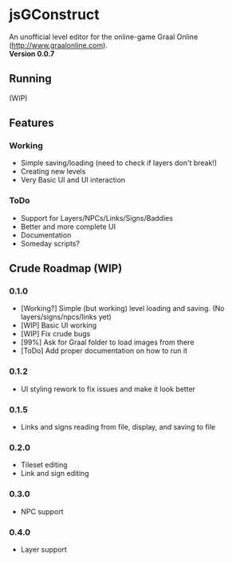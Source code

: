 jsGConstruct
============
An unofficial level editor for the online-game Graal Online (http://www.graalonline.com).  
**Version 0.0.7**

Running
-------

(WIP)

Features
--------

### Working
* Simple saving/loading (need to check if layers don't break!)
* Creating new levels
* Very Basic UI and UI interaction

### ToDo
* Support for Layers/NPCs/Links/Signs/Baddies
* Better and more complete UI
* Documentation
* Someday scripts?

Crude Roadmap (WIP)
-------------------

### 0.1.0
* [Working?] Simple (but working) level loading and saving. (No layers/signs/npcs/links yet)
* [WIP] Basic UI working
* [WIP] Fix crude bugs
* [99%] Ask for Graal folder to load images from there
* [ToDo] Add proper documentation on how to run it

### 0.1.2
* UI styling rework to fix issues and make it look better

### 0.1.5
* Links and signs reading from file, display, and saving to file

### 0.2.0
* Tileset editing
* Link and sign editing

### 0.3.0
* NPC support

### 0.4.0
* Layer support
